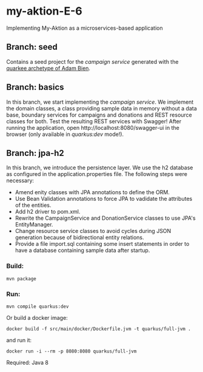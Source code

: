 # my-aktion-E-6
Implementing My-Aktion as a microservices-based application

## Branch: seed

Contains a seed project for the *campaign service* generated with the [quarkee archetype of Adam Bien](https://github.com/AdamBien/quarkee).

## Branch: basics

In this branch, we start implementing the *campaign service*. We implement the domain classes, a class providing sample data in memory without a data base, boundary services for campaigns and donations and REST resource classes for both.
Test the resulting REST services with Swagger! After running the application, open http://localhost:8080/swagger-ui in the browser (only available in *quarkus:dev* mode!).

## Branch: jpa-h2
In this branch, we introduce the persistence layer. We use the h2 database as configured in the application.properties file. The following steps were necessary:

* Amend enity classes with JPA annotations to define the ORM.
* Use Bean Validation annotations to force JPA to vadidate the attributes of the entities.
* Add h2 driver to pom.xml.
* Rewrite the CampaignService and DonationService classes to use JPA's EntityManager.
* Change resource service classes to avoid cycles during JSON generation because of bidirectional entity relations.
* Provide a file import.sql containing some insert statements in order to have a database containing sample data after startup.

### Build:

`mvn package`

### Run:

`mvn compile quarkus:dev`

Or build a docker image:

`docker build -f src/main/docker/Dockerfile.jvm -t quarkus/full-jvm .`

and run it:

`docker run -i --rm -p 8080:8080 quarkus/full-jvm`

Required: Java 8
